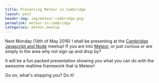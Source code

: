 ```yaml
---
title: Presenting Meteor in Cambridge
layout: post
header-img: img/meteor-cambridge.png
permalink: meteor-in-cambridge
categories: meteor,meetup
---
```


Next Monday (14th of May 2016) I shall be presenting at the [Cambridge Javascript and Node](http://www.meetup.com/JavaScript-Cambridge/events/224093935/) meetup! If you are into [Meteor](https://www.meteor.com/), or just curious or are simply in the area why not sign up and drop by?

It will be a fun packed presentation showing you what you can do with the awesome realtime framework that is Meteor! 

Go on, what's stopping you? Do it!
